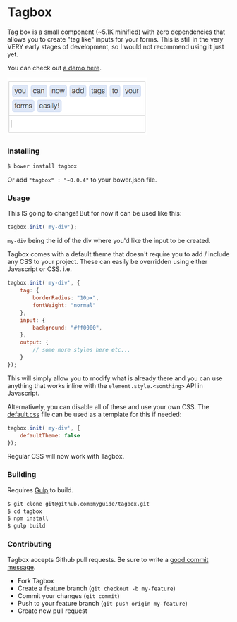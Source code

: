 # Tagbox

Tag box is a small component (~5.1K minified) with zero dependencies
that allows you to create "tag like" inputs for your forms. This is
still in the very VERY early stages of development, so I would not
recommend using it just yet.

You can check out [a demo here](https://jsfiddle.net/o4cc8cnd/4/).

![tagbox](https://raw.githubusercontent.com/myguide/tagbox/master/images/demo.png)

### Installing

```bash
$ bower install tagbox
```

Or add `"tagbox" : "~0.0.4"` to your bower.json file.

### Usage
This IS going to change! But for now it can be used like this:

```javascript
tagbox.init('my-div');
```
`my-div` being the id of the div where you'd like the input
to be created.

Tagbox comes with a default theme that doesn't require you to add / include
any CSS to your project. These can easily be overridden using either Javascript
or CSS. i.e.

```javascript
tagbox.init('my-div', {
	tag: {
		borderRadius: "10px",
		fontWeight: "normal"
	},
	input: {
		background: "#ff0000",
	},
	output: {
		// some more styles here etc...
	}
});
```

This will simply allow you to modify what is already there and you can use
anything that works inline with the `element.style.<somthing>` API in Javascript.

Alternatively, you can disable all of these and use your own CSS. The
[default.css](https://github.com/myguide/tagbox/blob/master/default.css) file can
be used as a template for this if needed:

```javascript
tagbox.init('my-div', {
	defaultTheme: false
});
```

Regular CSS will now work with Tagbox.

### Building

Requires [Gulp](https://github.com/gulpjs/gulp) to build.

```bash
$ git clone git@github.com:myguide/tagbox.git
$ cd tagbox
$ npm install
$ gulp build
```

### Contributing

Tagbox accepts Github pull requests. Be sure to write a
[good commit message](http://chris.beams.io/posts/git-commit/).

  - Fork Tagbox
  - Create a feature branch (`git checkout -b my-feature`)
  - Commit your changes (`git commit`)
  - Push to your feature branch (`git push origin my-feature`)
  - Create new pull request
